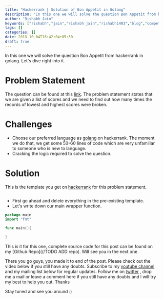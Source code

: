 ```yaml
---
title: "Hackerrank | Solution of Bon Appetit in Golang"
description: "In this one we will solve the question Bon Appetit from hackerrank in golang. Let's dive right into it."
author: "Rishabh Jain"
keywords: ["rishabh","jain","rishabh jain","rishabh1403","blog","competitive","coding","programming","tech","technology"]
tags: []
categories: []
date: 2018-10-04T16:42:04+05:30
draft: true
---
```

In this one we will solve the question Bon Appetit from hackerrank in golang. Let's dive right into it.
<!--more-->


# Problem Statement
The question can be found at this [link](https://www.hackerrank.com/challenges/breaking-best-and-worst-records/problem). The problem statement states that we are given a list of scores and we need to find out how many times the records of lowest and highest scores were broken.

# Challenges

* Choose our preferred language as [golang](https://golang.org/) on hackerrank. The moment we do that, we get some 50-60 lines of code which are very unfamiliar to someone who is new to language.
* Cracking the logic required to solve the question.

# Solution

This is the template you get on [hackerrank](https://www.hackerrank.com/) for this problem statement.

```go
```
* First go ahead and delete everything in the pre-existing template.
* Let's write down our main wrapper function.

```go
package main
import "fmt"

func main(){

}
```

This is it for this one, complete source code for this post can be found on my [Github Repo](//TODO ADD repo). Will see you in the next one.

There you go guys, you made it to end of the post. Please check out the video below if you still have any doubts. Subscribe to my [youtube channel](https://www.youtube.com/channel/UC4syrEYE9_fzeVBajZIyHlA) and my mailing list below for regular updates. Follow me on [twitter](https://www.twitter.com/rishabhjain1403) , drop me a mail or leave a comment here if you still have any doubts and I will try my best to help you out. Thanks

Stay tuned and see you around :)
<!--
{{< youtube I8_pURh3l_s >}}  -->
